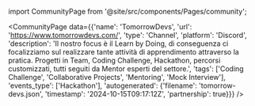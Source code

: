 
import CommunityPage from '@site/src/components/Pages/community';

<CommunityPage
    data={{'name': 'TomorrowDevs', 'url': 'https://www.tomorrowdevs.com/', 'type': 'Channel', 'platform': 'Discord', 'description': 'Il nostro focus è il Learn by Doing, di conseguenza ci focalizziamo sul realizzare tante attività di apprendimento attraverso la pratica. Progetti in Team, Coding Challenge, Hackathon, percorsi customizzati, tutti seguiti da Mentor esperti del settore.', 'tags': ['Coding Challenge', 'Collaborative Projects', 'Mentoring', 'Mock Interview'], 'events_type': ['Hackathon'], 'autogenerated': {'filename': 'tomorrow-devs.json', 'timestamp': '2024-10-15T09:17:12Z', 'partnership': true}}}
/>

